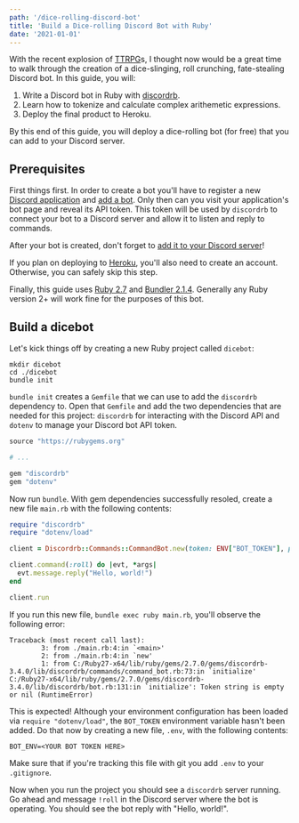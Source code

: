 ```yaml
---
path: '/dice-rolling-discord-bot'
title: 'Build a Dice-rolling Discord Bot with Ruby'
date: '2021-01-01'
---
```


With the recent explosion of [TTRPG](https://en.wikipedia.org/wiki/Tabletop_role-playing_game)s, I thought now would be a great time to walk through the creation of a dice-slinging, roll crunching, fate-stealing Discord bot. In this guide, you will:

1. Write a Discord bot in Ruby with [discordrb](https://github.com/discordrb/discordrb).
2. Learn how to tokenize and calculate complex arithemetic expressions.
3. Deploy the final product to Heroku.

By this end of this guide, you will deploy a dice-rolling bot (for free) that you can add to your Discord server.

## Prerequisites

First things first. In order to create a bot you'll have to register a new [Discord application](https://discord.com/developers/applications) and [add a bot](https://discordpy.readthedocs.io/en/latest/discord.html). Only then can you visit your application's bot page and reveal its API token. This token will be used by `discordrb` to connect your bot to a Discord server and allow it to listen and reply to commands.

After your bot is created, don't forget to [add it to your Discord server](https://discordpy.readthedocs.io/en/latest/discord.html#inviting-your-bot)!

If you plan on deploying to [Heroku](https://www.heroku.com/), you'll also need to create an account. Otherwise, you can safely skip this step.

Finally, this guide uses [Ruby 2.7](https://www.ruby-lang.org/en/) and [Bundler 2.1.4](https://bundler.io/). Generally any Ruby version 2+ will work fine for the purposes of this bot.

## Build a dicebot

Let's kick things off by creating a new Ruby project called `dicebot`:

```
mkdir dicebot
cd ./dicebot
bundle init
```

`bundle init` creates a `Gemfile` that we can use to add the `discordrb` dependency to. Open that `Gemfile` and add the two dependencies that are needed for this project: `discordrb` for interacting with the Discord API and `dotenv` to manage your Discord bot API token.

```rb
source "https://rubygems.org"

# ...

gem "discordrb"
gem "dotenv"
```

Now run `bundle`. With gem dependencies successfully resoled, create a new file `main.rb` with the following contents:

```rb
require "discordrb"
require "dotenv/load"

client = Discordrb::Commands::CommandBot.new(token: ENV["BOT_TOKEN"], prefix: "!")

client.command(:roll) do |evt, *args|
  evt.message.reply("Hello, world!")
end

client.run
```

If you run this new file, `bundle exec ruby main.rb`, you'll observe the following error:

```
Traceback (most recent call last):
        3: from ./main.rb:4:in `<main>'
        2: from ./main.rb:4:in `new'
        1: from C:/Ruby27-x64/lib/ruby/gems/2.7.0/gems/discordrb-3.4.0/lib/discordrb/commands/command_bot.rb:73:in `initialize'
C:/Ruby27-x64/lib/ruby/gems/2.7.0/gems/discordrb-3.4.0/lib/discordrb/bot.rb:131:in `initialize': Token string is empty or nil (RuntimeError)
```

This is expected! Although your environment configuration has been loaded via `require "dotenv/load"`, the `BOT_TOKEN` environment variable hasn't been added. Do that now by creating a new file, `.env`, with the following contents:

```
BOT_ENV=<YOUR BOT TOKEN HERE>
```

Make sure that if you're tracking this file with git you add `.env` to your `.gitignore`.

Now when you run the project you should see a `discordrb` server running. Go ahead and message `!roll` in the Discord server where the bot is operating. You should see the bot reply with "Hello, world!".

